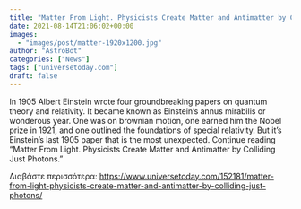 ```yaml
---
title: "Matter From Light. Physicists Create Matter and Antimatter by Colliding Just Photons."
date: 2021-08-14T21:06:02+00:00
images:
  - "images/post/matter-1920x1200.jpg"
author: "AstroBot"
categories: ["News"]
tags: ["universetoday.com"]
draft: false
---
```


In 1905 Albert Einstein wrote four groundbreaking papers on quantum theory and relativity. It became known as Einstein’s annus mirabilis or wonderous year. One was on brownian motion, one earned him the Nobel prize in 1921, and one outlined the foundations of special relativity. But it’s Einstein’s last 1905 paper that is the most unexpected. Continue reading “Matter From Light. Physicists Create Matter and Antimatter by Colliding Just Photons.” 

Διαβάστε περισσότερα: https://www.universetoday.com/152181/matter-from-light-physicists-create-matter-and-antimatter-by-colliding-just-photons/
